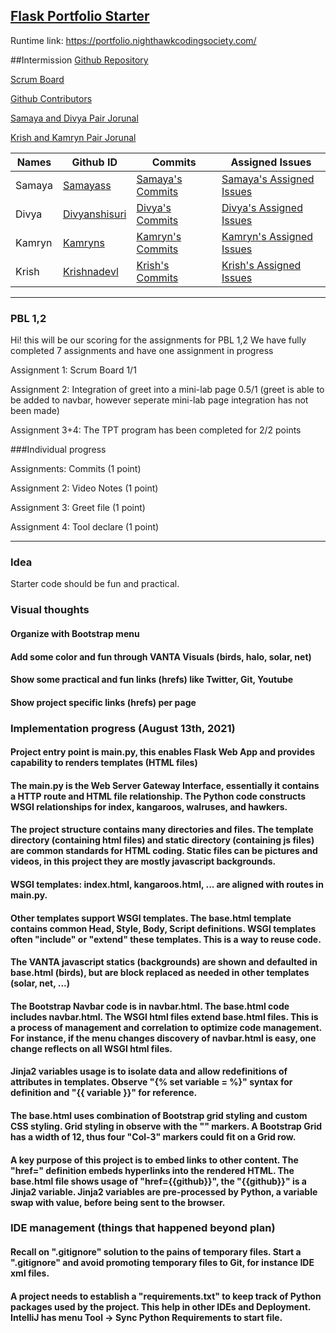 ## [Flask Portfolio Starter](https://nighthawkcodingsociety.com/projectsearch/details/Flask%20Portfolio%20Starter)
Runtime link: https://portfolio.nighthawkcodingsociety.com/


##Intermission
[Github Repository](https://github.com/samayass/flask_portfolio)   

[Scrum Board](https://github.com/samayass/flask_portfolio/projects/1)  

[Github Contributors](https://github.com/samayass/flask_portfolio/graphs/contributors)

[Samaya and Divya Pair Jorunal ](https://docs.google.com/document/d/1p35PYstj0w8IxgT5jy2UJo5Z-XcBAF0ucNkWZ-UMmBA/edit?usp=sharing)  

[Krish and Kamryn Pair Jorunal](https://docs.google.com/document/d/1Gl6Cy5CF-b2_k-oHFSUnkzDc9XEHm89nCQ6-IjJqATQ/edit?usp=sharing)


|   Names 	|  Github ID 	                                     |   Commits     	                                                                         | Assigned Issues  |
|---	    |---	                                             |---	                                                                                     |---	            |
|Samaya   	|[Samayass](https://github.com/samayass)             |[Samaya's Commits](https://github.com/samayass/flask_portfolio/commits?author=samayass)    |[Samaya's Assigned Issues](https://github.com/samayass/flask_portfolio/issues/assigned/samayass)   	|
|Divya 	    |[Divyanshisuri](https://github.com/Divyanshisuri)   |[Divya's Commits](https://github.com/samayass/flask_portfolio/commits?author=divyanshisuri)|[Divya's Assigned Issues](https://github.com/samayass/flask_portfolio/issues/assigned/divyanshisuri)  |  
|Kamryn 	|[Kamryns](https://github.com/Kamryns)	             |[Kamryn's Commits](https://github.com/samayass/flask_portfolio/commits?author=kamryns)   	 |[Kamryn's Assigned Issues](https://github.com/samayass/flask_portfolio/issues/assigned/kamryns)  	    | 
|Krish      |[Krishnadevl](https://github.com/Krishnadevl)       |[Krish's Commits](https://github.com/samayass/flask_portfolio/commits?author=KrishnadevL)  |[Krish's Assigned Issues](https://github.com/samayass/flask_portfolio/issues/assigned/krishnadevl)   	|

---

### PBL 1,2
Hi! this will be our scoring for the assignments for PBL 1,2 
We have fully completed 7 assignments and have one assignment in progress

Assignment 1: Scrum Board 1/1

Assignment 2:  Integration of greet into a mini-lab page 0.5/1 (greet is able to be added to navbar, however seperate mini-lab page integration has not been made) 

Assignment 3+4: The TPT program has been completed for 2/2 points



###Individual progress

Assignments: Commits (1 point)

Assignment 2: Video Notes (1 point) 

Assignment 3: Greet file (1 point) 

Assignment 4: Tool declare (1 point) 


---

### Idea
Starter code should be fun and practical.
### Visual thoughts
#### Organize with Bootstrap menu 
#### Add some color and fun through VANTA Visuals (birds, halo, solar, net)
#### Show some practical and fun links (hrefs) like Twitter, Git, Youtube
#### Show project specific links (hrefs) per page

### Implementation progress (August 13th, 2021)
#### Project entry point is main.py, this enables Flask Web App and provides capability to renders templates (HTML files)
#### The main.py is the  Web Server Gateway Interface, essentially it contains a HTTP route and HTML file relationship.  The Python code constructs WSGI relationships for index, kangaroos, walruses, and hawkers.
#### The project structure contains many directories and files.  The template directory (containing html files) and static directory (containing js files) are common standards for HTML coding.  Static files can be pictures and videos, in this project they are mostly javascript backgrounds.
#### WSGI templates: index.html, kangaroos.html, ... are aligned with routes in main.py.
#### Other templates support WSGI templates.  The base.html template contains common Head, Style, Body, Script definitions.  WSGI templates often "include" or "extend" these templates.  This is a way to reuse code.
#### The VANTA javascript statics (backgrounds) are shown and defaulted in base.html (birds), but are block replaced as needed in other templates (solar, net, ...)
#### The Bootstrap Navbar code is in navbar.html. The base.html code includes navbar.html.  The WSGI html files extend base.html files.  This is a process of management and correlation to optimize code management.  For instance, if the menu changes discovery of navbar.html is easy, one change reflects on all WSGI html files. 
#### Jinja2 variables usage is to isolate data and allow redefinitions of attributes in templates.  Observe "{% set variable = %}" syntax for definition and "{{ variable }}" for reference.
#### The base.html uses combination of Bootstrap grid styling and custom CSS styling.  Grid styling in observe with the "<Col-3>" markers.  A Bootstrap Grid has a width of 12, thus four "Col-3" markers could fit on a Grid row.
#### A key purpose of this project is to embed links to other content.  The "href=" definition embeds hyperlinks into the rendered HTML.  The base.html file shows usage of "href={{github}}", the "{{github}}" is a Jinja2 variable.  Jinja2 variables are pre-processed by Python, a variable swap with value, before being sent to the browser.

### IDE management (things that happened beyond plan)
#### Recall on ".gitignore" solution to the pains of temporary files.  Start a ".gitignore" and avoid promoting temporary files to Git, for instance IDE xml files.
#### A project needs to establish a "requirements.txt" to keep track of Python packages used by the project.  This help in other IDEs and Deployment.  IntelliJ has menu Tool -> Sync Python Requirements to start file. 
